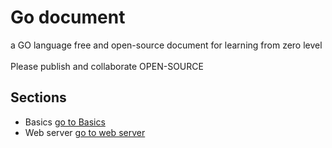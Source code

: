 # Go document

a GO language free and open-source document for learning from zero level
<br >
</br>
Please publish and collaborate OPEN-SOURCE


## Sections

- Basics [go to Basics]("https://github.com/ErfiDev/go-document/tree/master/Basics")
- Web server [go to web server]("https://github.com/ErfiDev/go-document/tree/master/web-server")